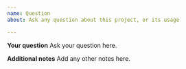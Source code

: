 ```yaml
---
name: Question
about: Ask any question about this project, or its usage

---
```


**Your question**
Ask your question here.

**Additional notes**
Add any other notes here.
